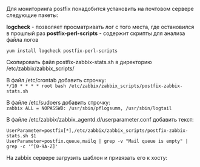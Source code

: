 Для мониторинга postfix понадобится установить на почтовом сервере следующие пакеты:

**logcheck** - позволяет просматривать лог с того места, где остановился в прошлый раз
**postfix-perl-scripts** - содержит скрипты для анализа файла логов

`yum install logcheck postfix-perl-scripts`

Скопировать файл postfix-zabbix-stats.sh в директорию /etc/zabbix/zabbix_scripts/

В файл /etc/crontab добавить строчку:\
`*/10 * * * * root bash /etc/zabbix/zabbix_scripts/postfix-zabbix-stats.sh`

В файле /etc/sudoers добавить строчку:\
`zabbix ALL = NOPASSWD: /usr/sbin/pflogsumm, /usr/sbin/logtail`

В файле /etc/zabbix/zabbix_agentd.d/userparameter.conf добавить текст:
```
UserParameter=postfix[*],/etc/zabbix/zabbix_scripts/postfix-zabbix-stats.sh $1
UserParameter=postfix.queue,mailq | grep -v "Mail queue is empty" | grep -c '^[0-9A-Z]'
```

На zabbix сервере загрузить шаблон и привязать его к хосту:
